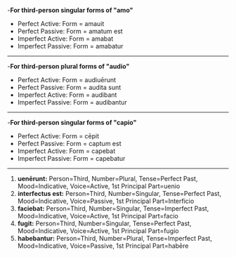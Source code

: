 -**For third-person singular forms of "amo"**
- Perfect Active: Form = amauit
- Perfect Passive: Form = amatum est
- Imperfect Active: Form = amabat
- Imperfect Passive: Form = amabatur
***
-**For third-person plural forms of "audio"**
- Perfect Active: Form = audiuērunt
- Perfect Passive: Form = audita sunt
- Imperfect Active: Form = audibant
- Imperfect Passive: Form = audibantur
***
-**For third-person singular forms of "capio"**
- Perfect Active: Form = cēpit
- Perfect Passive: Form = captum est
- Imperfect Active: Form = capebat
- Imperfect Passive: Form = capebatur
***
1. **uenērunt:** Person=Third, Number=Plural, Tense=Perfect Past, Mood=Indicative, Voice=Active, 1st Principal Part=uenio
2. **interfectus est:** Person=Third, Number=Singular, Tense=Perfect Past, Mood=Indicative, Voice=Passive, 1st Principal Part=Interficio
3. **faciebat:** Person=Third, Number=Singular, Tense=Imperfect Past, Mood=Indicative, Voice=Active, 1st Principal Part=facio
4. **fugit:** Person=Third, Number=Singular, Tense=Perfect Past, Mood=Indicative, Voice=Active, 1st Principal Part=fugio
5. **habebantur:** Person=Third, Number=Plural, Tense=Imperfect Past, Mood=Indicative, Voice=Passive, 1st Principal Part=habēre
